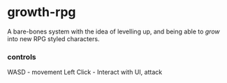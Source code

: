 # growth-rpg

A bare-bones system with the idea of levelling up, and being able to *grow* into new RPG styled characters.

### controls
WASD - movement
Left Click - Interact with UI, attack
